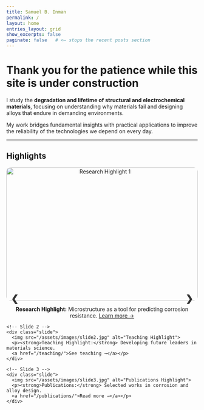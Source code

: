 ```yaml
---
title: Samuel B. Inman
permalink: /
layout: home
entries_layout: grid
show_excerpts: false
paginate: false   # <— stops the recent posts section
---
```


# Thank you for the patience while this site is under construction

I study the **degradation and lifetime of structural and electrochemical materials**, focusing on understanding why materials fail and designing alloys that endure in demanding environments.  

My work bridges fundamental insights with practical applications to improve the reliability of the technologies we depend on every day.

---

## Highlights

<div class="slider-container">
  <div class="slider">
    <!-- Slide 1 -->
    <div class="slide active">
      <img src="/assets/images/slide1.jpg" alt="Research Highlight 1">
      <p><strong>Research Highlight:</strong> Microstructure as a tool for predicting corrosion resistance.  
      <a href="/research/">Learn more →</a></p>
    </div>

    <!-- Slide 2 -->
    <div class="slide">
      <img src="/assets/images/slide2.jpg" alt="Teaching Highlight">
      <p><strong>Teaching Highlight:</strong> Developing future leaders in materials science.  
      <a href="/teaching/">See teaching →</a></p>
    </div>

    <!-- Slide 3 -->
    <div class="slide">
      <img src="/assets/images/slide3.jpg" alt="Publications Highlight">
      <p><strong>Publications:</strong> Selected works in corrosion and alloy design.  
      <a href="/publications/">Read more →</a></p>
    </div>
  </div>

  <!-- Navigation arrows -->
  <a class="prev" onclick="moveSlide(-1)">&#10094;</a>
  <a class="next" onclick="moveSlide(1)">&#10095;</a>
</div>

<script>
let currentSlide = 0;
const slides = document.querySelectorAll(".slide");

function showSlide(index) {
  slides.forEach((slide, i) => {
    slide.classList.remove("active");
    if (i === index) slide.classList.add("active");
  });
}

function moveSlide(step) {
  currentSlide = (currentSlide + step + slides.length) % slides.length;
  showSlide(currentSlide);
}

document.addEventListener("DOMContentLoaded", () => showSlide(currentSlide));
</script>

<style>
.slider-container {
  position: relative;
  max-width: 700px;
  margin: auto;
  overflow: hidden;
}

.slider .slide {
  display: none;
  text-align: center;
}

.slider .slide.active {
  display: block;
}

.slider img {
  width: 100%;
  max-height: 350px;
  object-fit: cover;
  border-radius: 10px;
}

.prev, .next {
  cursor: pointer;
  position: absolute;
  top: 50%;
  padding: 12px;
  color: #333;
  font-weight: bold;
  font-size: 24px;
  transition: 0.3s;
  user-select: none;
}

.next { right: 0; }
.prev { left: 0; }

.prev:hover, .next:hover {
  background-color: rgba(0,0,0,0.1);
  border-radius: 50%;
}
</style>

